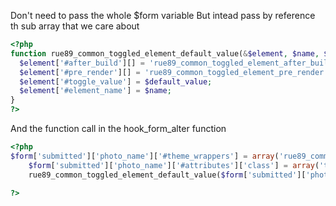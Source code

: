 Don't need to pass the whole $form variable
But intead pass by reference th sub array that we care about 
```php
<?php
function rue89_common_toggled_element_default_value(&$element, $name, $default_value) {
  $element['#after_build'][] = 'rue89_common_toggled_element_after_build';
  $element['#pre_render'][] = 'rue89_common_toggled_element_pre_render';
  $element['#toggle_value'] = $default_value;
  $element['#element_name'] = $name;
}
?>
```

And the function call in the hook_form_alter function 
```php
<?php
$form['submitted']['photo_name']['#theme_wrappers'] = array('rue89_common_form_element');
    $form['submitted']['photo_name']['#attributes']['class'] = array('tf', 'clearfocus', 'default', 'rounded3');
    rue89_common_toggled_element_default_value($form['submitted']['photo_name'], 'name', t('Votre nom'));

?>
```